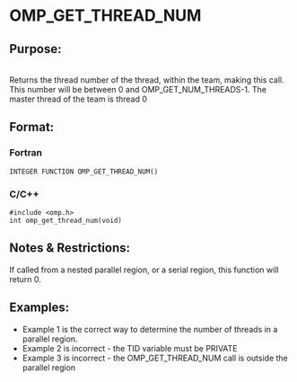 # OMP_GET_THREAD_NUM

## Purpose:
<br>
Returns the thread number of the thread, within the team, making this call. This number will be between 0 and OMP_GET_NUM_THREADS-1. The master thread of the team is thread 0

## Format:

### Fortran	
```
INTEGER FUNCTION OMP_GET_THREAD_NUM()
```

### C/C++	
```
#include <omp.h>
int omp_get_thread_num(void)
```

## Notes & Restrictions:

If called from a nested parallel region, or a serial region, this function will return 0.

## Examples:

* Example 1 is the correct way to determine the number of threads in a parallel region.
* Example 2 is incorrect - the TID variable must be PRIVATE
* Example 3 is incorrect - the OMP_GET_THREAD_NUM call is outside the parallel region
